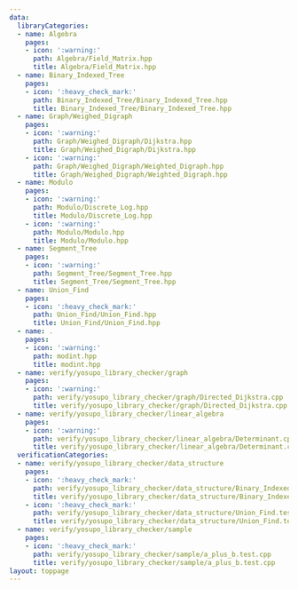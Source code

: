 ```yaml
---
data:
  libraryCategories:
  - name: Algebra
    pages:
    - icon: ':warning:'
      path: Algebra/Field_Matrix.hpp
      title: Algebra/Field_Matrix.hpp
  - name: Binary_Indexed_Tree
    pages:
    - icon: ':heavy_check_mark:'
      path: Binary_Indexed_Tree/Binary_Indexed_Tree.hpp
      title: Binary_Indexed_Tree/Binary_Indexed_Tree.hpp
  - name: Graph/Weighed_Digraph
    pages:
    - icon: ':warning:'
      path: Graph/Weighed_Digraph/Dijkstra.hpp
      title: Graph/Weighed_Digraph/Dijkstra.hpp
    - icon: ':warning:'
      path: Graph/Weighed_Digraph/Weighted_Digraph.hpp
      title: Graph/Weighed_Digraph/Weighted_Digraph.hpp
  - name: Modulo
    pages:
    - icon: ':warning:'
      path: Modulo/Discrete_Log.hpp
      title: Modulo/Discrete_Log.hpp
    - icon: ':warning:'
      path: Modulo/Modulo.hpp
      title: Modulo/Modulo.hpp
  - name: Segment_Tree
    pages:
    - icon: ':warning:'
      path: Segment_Tree/Segment_Tree.hpp
      title: Segment_Tree/Segment_Tree.hpp
  - name: Union_Find
    pages:
    - icon: ':heavy_check_mark:'
      path: Union_Find/Union_Find.hpp
      title: Union_Find/Union_Find.hpp
  - name: .
    pages:
    - icon: ':warning:'
      path: modint.hpp
      title: modint.hpp
  - name: verify/yosupo_library_checker/graph
    pages:
    - icon: ':warning:'
      path: verify/yosupo_library_checker/graph/Directed_Dijkstra.cpp
      title: verify/yosupo_library_checker/graph/Directed_Dijkstra.cpp
  - name: verify/yosupo_library_checker/linear_algebra
    pages:
    - icon: ':warning:'
      path: verify/yosupo_library_checker/linear_algebra/Determinant.cpp
      title: verify/yosupo_library_checker/linear_algebra/Determinant.cpp
  verificationCategories:
  - name: verify/yosupo_library_checker/data_structure
    pages:
    - icon: ':heavy_check_mark:'
      path: verify/yosupo_library_checker/data_structure/Binary_Indexed_Tree.test.cpp
      title: verify/yosupo_library_checker/data_structure/Binary_Indexed_Tree.test.cpp
    - icon: ':heavy_check_mark:'
      path: verify/yosupo_library_checker/data_structure/Union_Find.test.cpp
      title: verify/yosupo_library_checker/data_structure/Union_Find.test.cpp
  - name: verify/yosupo_library_checker/sample
    pages:
    - icon: ':heavy_check_mark:'
      path: verify/yosupo_library_checker/sample/a_plus_b.test.cpp
      title: verify/yosupo_library_checker/sample/a_plus_b.test.cpp
layout: toppage
---
```

